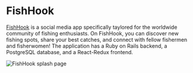 # FishHook

[FishHook](https://www.google.com) is a social media app specifically taylored for the worldwide community of fishing enthusiasts. On FishHook, you can discover new fishing spots, share your best catches, and connect with fellow fishermen and fisherwomen! The application has a Ruby on Rails backend, a PostgreSQL database, and a React-Redux frontend.


![FishHook splash page](file:///Users/campbelloleson/Desktop/Screen%20Shot%202019-08-09%20at%2010.55.53%20AM.png)
